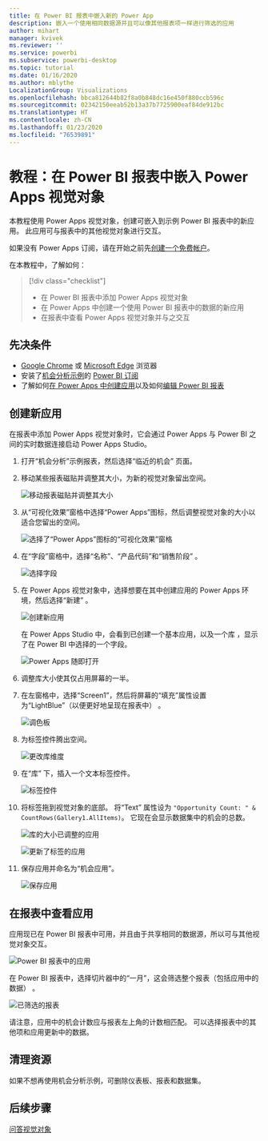 ```yaml
---
title: 在 Power BI 报表中嵌入新的 Power App
description: 嵌入一个使用相同数据源并且可以像其他报表项一样进行筛选的应用
author: mihart
manager: kvivek
ms.reviewer: ''
ms.service: powerbi
ms.subservice: powerbi-desktop
ms.topic: tutorial
ms.date: 01/16/2020
ms.author: mblythe
LocalizationGroup: Visualizations
ms.openlocfilehash: bbca812644b82f8a0b848dc16e450f880ccb596c
ms.sourcegitcommit: 02342150eeab52b13a37b7725900eaf84de912bc
ms.translationtype: HT
ms.contentlocale: zh-CN
ms.lasthandoff: 01/23/2020
ms.locfileid: "76539891"
---
```

# <a name="tutorial-embed-a-power-apps-visual-in-a-power-bi-report"></a>教程：在 Power BI 报表中嵌入 Power Apps 视觉对象

本教程使用 Power Apps 视觉对象，创建可嵌入到示例 Power BI 报表中的新应用。 此应用可与报表中的其他视觉对象进行交互。

如果没有 Power Apps 订阅，请在开始之前先[创建一个免费帐户](https://web.powerapps.com/signup?redirect=marketing&email=)。

在本教程中，了解如何：
> [!div class="checklist"]
> * 在 Power BI 报表中添加 Power Apps 视觉对象
> * 在 Power Apps 中创建一个使用 Power BI 报表中的数据的新应用
> * 在报表中查看 Power Apps 视觉对象并与之交互

## <a name="prerequisites"></a>先决条件

* [Google Chrome](https://www.google.com/chrome/browser/) 或 [Microsoft Edge](https://www.microsoft.com/windows/microsoft-edge) 浏览器
* 安装了[机会分析示例](https://docs.microsoft.com/power-bi/sample-opportunity-analysis#get-the-content-pack-for-this-sample)的 [Power BI 订阅](https://docs.microsoft.com/power-bi/service-self-service-signup-for-power-bi)
* 了解如何[在 Power Apps 中创建应用](https://docs.microsoft.com/powerapps/maker/canvas-apps/data-platform-create-app-scratch)以及如何[编辑 Power BI 报表](https://docs.microsoft.com/power-bi/service-the-report-editor-take-a-tour)



## <a name="create-a-new-app"></a>创建新应用
在报表中添加 Power Apps 视觉对象时，它会通过 Power Apps 与 Power BI 之间的实时数据连接启动 Power Apps Studio。

1. 打开“机会分析”示例报表，然后选择“临近的机会”  页面。 


2. 移动某些报表磁贴并调整其大小，为新的视觉对象留出空间。

    ![移动报表磁贴并调整其大小](media/power-bi-visualization-powerapp/power-bi-report-page.jpg)

2. 从“可视化效果”窗格中选择“Power Apps”图标，然后调整视觉对象的大小以适合您留出的空间。

    ![选择了“Power Apps”图标的“可视化效果”窗格](media/power-bi-visualization-powerapp/power-bi-powerapps-icon.jpg)

3. 在“字段”窗格中，选择“名称”、“产品代码”和“销售阶段”     。 

    ![选择字段](media/power-bi-visualization-powerapp/power-bi-fields.jpg)

4. 在 Power Apps 视觉对象中，选择想要在其中创建应用的 Power Apps 环境，然后选择“新建”  。

    ![创建新应用](media/power-bi-visualization-powerapp/power-bi-create-new-powerapp.png)

    在 Power Apps Studio 中，会看到已创建一个基本应用，以及一个库  ，显示了在 Power BI 中选择的一个字段。

    ![Power Apps 随即打开](media/power-bi-visualization-powerapp/power-bi-power-app.png)

5.  调整库大小使其仅占用屏幕的一半。 

6. 在左窗格中，选择“Screen1”，然后将屏幕的“填充”属性设置为“LightBlue”（以便更好地呈现在报表中）   。

    ![调色板](media/power-bi-visualization-powerapp/power-bi-powerapps-fill.png)

6. 为标签控件腾出空间。 

    ![更改库维度](media/power-bi-visualization-powerapp/power-bi-powerapps-gallery.png)


8. 在“库”  下，插入一个文本标签控件。

   ![标签控件](media/power-bi-visualization-powerapp/power-bi-label.png)

7. 将标签拖到视觉对象的底部。 将“Text”  属性设为 `"Opportunity Count: " & CountRows(Gallery1.AllItems)`。 它现在会显示数据集中的机会的总数。

    ![库的大小已调整的应用](media/power-bi-visualization-powerapp/power-bi-power-app-label.png)

    ![更新了标签的应用](media/power-bi-visualization-powerapp/power-bi-label-live.png)

7. 保存应用并命名为“机会应用”。 

    ![保存应用](media/power-bi-visualization-powerapp/power-bi-save-powerapp.png)


## <a name="view-the-app-in-the-report"></a>在报表中查看应用
应用现已在 Power BI 报表中可用，并且由于共享相同的数据源，所以可与其他视觉对象交互。

![Power BI 报表中的应用](media/power-bi-visualization-powerapp/power-bi-powerapps-visual.png)

在 Power BI 报表中，选择切片器中的“一月”，这会筛选整个报表（包括应用中的数据）  。

![已筛选的报表](media/power-bi-visualization-powerapp/power-bi-last.png)

请注意，应用中的机会计数应与报表左上角的计数相匹配。 可以选择报表中的其他项和应用更新中的数据。


## <a name="clean-up-resources"></a>清理资源
如果不想再使用机会分析示例，可删除仪表板、报表和数据集。


## <a name="next-steps"></a>后续步骤
[问答视觉对象](power-bi-visualization-types-for-reports-and-q-and-a.md)